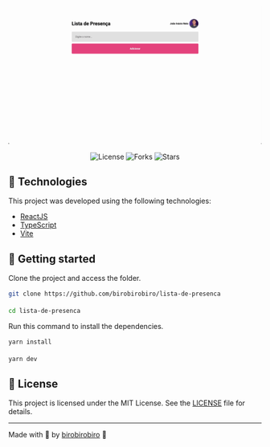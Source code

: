 <p align="center">
  <img alt="SpaceY" src=".github/preview.gif">
</p>

<p align="center">
  <img  src="https://img.shields.io/static/v1?label=license&message=MIT&color=ea4c89&labelColor=735bf2" alt="License">
  
  <img src="https://img.shields.io/github/forks/birobirobiro/lista-de-presenca?label=forks&message=MIT&color=ea4c89&labelColor=735bf2" alt="Forks">

  <img src="https://img.shields.io/github/stars/birobirobiro/lista-de-presenca?label=stars&message=MIT&color=ea4c89&labelColor=735bf2" alt="Stars">
</p>

## 🧪 Technologies

This project was developed using the following technologies:

- [ReactJS](https://reactjs.org/)
- [TypeScript](https://www.typescriptlang.org/)
- [Vite](https://vitejs.dev/)

## 🚀 Getting started

Clone the project and access the folder.

```bash
git clone https://github.com/birobirobiro/lista-de-presenca

cd lista-de-presenca

```

Run this command to install the dependencies.

```bash
yarn install

yarn dev
```

## 📝 License

This project is licensed under the MIT License. See the [LICENSE](LICENSE) file for details.

---

Made with 💜 by [birobirobiro](https://www.birobirobiro.dev) 👋
